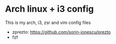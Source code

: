 # Arch linux + i3 config

This is my arch, i3, zsr and vim config files

* zprezto: https://github.com/sorin-ionescu/prezto
* fzf
